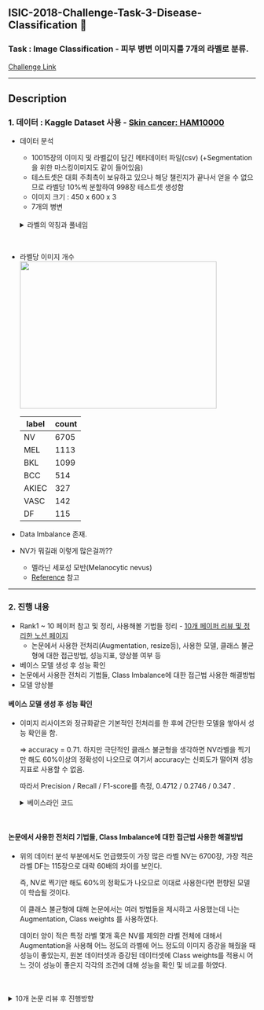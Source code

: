 ## ISIC-2018-Challenge-Task-3-Disease-Classification 🏥

### Task : Image Classification - 피부 병변 이미지를 7개의 라벨로 분류. <br/>

[Challenge Link](https://challenge.isic-archive.com/landing/2018/)


---

## Description

### 1. 데이터 : Kaggle Dataset 사용 - [Skin cancer: HAM10000](https://www.kaggle.com/datasets/surajghuwalewala/ham1000-segmentation-and-classification?select=masks)
   
   - 데이터 분석
     - 10015장의 이미지 및 라벨값이 담긴 메타데이터 파일(csv) (+Segmentation을 위한 마스킹이미지도 같이 들어있음)
     - 테스트셋은 대회 주최측이 보유하고 있으나 해당 챌린지가 끝나서 얻을 수 없으므로 라벨당 10%씩 분할하여 998장 테스트셋 생성함
     - 이미지 크기 : 450 x 600 x 3
     - 7개의 병변 
     <br/>
     
      <details>
      <summary>라벨의 약칭과 풀네임 </summary>
      <div markdown="1">

      label | lesion |
     |-------|--------|     
     | nv  | Melanocytic nevi |     
     | mel | Melanoma |     
     | bkl | Benign keratosis-like lesions|     
     | bcc | Basal cell carcinoma|
     | akiec | Actinic keratoses|     
     | vasc  | Vascular lesions|     
     | df | Dermatofibroma|

      </div>
      </details>
     
     
<br/>
     
     
     
   - 라벨당 이미지 개수
     <img src="https://user-images.githubusercontent.com/103362361/188297176-34f9c64e-ca4f-4f0b-bb6f-057ad3c0844e.png"  width="400" height="300"/>
     
     
     | label | count |
     |-------|-------|
     |NV|6705|
     |MEL|1113|
     |BKL|1099|
     |BCC|514|
     |AKIEC|327|
     |VASC|142|
     |DF|115|
     
  - Data Imbalance 존재.
  - NV가 뭐길래 이렇게 많은걸까??
    - 멜라닌 세포성 모반(Melanocytic nevus)
    - [Reference](https://velog.io/@jj770206/ISIC-dataset) 참고
        
        
---   
        
        
### 2. 진행 내용

   -  Rank1 ~ 10 페이퍼 참고 및 정리, 사용해볼 기법들 정리 - [10개 페이퍼 리뷰 및 정리한 노션 페이지](https://www.notion.so/Rank1-10-5aa47146a64d45a7a548dc4291e7993d?pvs=4)
      - 논문에서 사용한 전처리(Augmentation, resize등), 사용한 모델, 클래스 불균형에 대한 접근방법, 성능지표, 앙상블 여부 등
   - 베이스 모델 생성 후 성능 확인
   - 논문에서 사용한 전처리 기법들, Class Imbalance에 대한 접근법  사용한 해결방법
   - 모델 앙상블

#### 베이스 모델 생성 후 성능 확인
- 이미지 리사이즈와 정규화같은 기본적인 전처리를 한 후에 간단한 모델을 쌓아서 성능 확인을 함. 
   
   => accuracy = 0.71. 하지만 극단적인 클래스 불균형을 생각하면 NV라벨을 찍기만 해도 60%이상의 정확성이 나오므로 여기서 accuracy는 신뢰도가 떨어져 성능 지표로 사용할 수 없음.
   
   따라서 Precision / Recall / F1-score를 측정, 0.4712 / 0.2746 / 0.347 .
   
     <details>
      <summary>베이스라인 코드 </summary>
      <div markdown="1">

      model = Sequential()
      model.add(layers.Conv2D(128,3,padding='same', input_shape=[256,256,3]))
      model.add(layers.BatchNormalization())
      model.add(layers.Activation('relu'))
      model.add(layers.MaxPooling2D(2))
      model.add(layers.Conv2D(128,3,padding='same'))
      model.add(layers.BatchNormalization())
      model.add(layers.Activation('relu'))
      model.add(layers.MaxPooling2D(2))
      model.add(layers.Conv2D(256,3,padding='same'))
      model.add(layers.BatchNormalization())
      model.add(layers.Activation('relu'))
      model.add(layers.MaxPooling2D(2))
      model.add(layers.Conv2D(512,3,padding='same'))
      model.add(layers.BatchNormalization())
      model.add(layers.Activation('relu'))
      model.add(layers.GlobalAveragePooling2D())
      model.add(layers.Dense(7, activation='softmax'))

      opt = keras.optimizers.SGD()
      loss = keras.losses.SparseCategoricalCrossentropy()


      es = keras.callbacks.EarlyStopping(monitor='val_loss', patience=10, restore_best_weights=True)

      model.compile(optimizer=opt, loss=loss, metrics=['accuracy'])
      model.fit(train_dataset, validation_data=val_dataset, epochs=40, verbose=1, callbacks=[es])

     </div>
     </details>
   

<br/>


#### 논문에서 사용한 전처리 기법들, Class Imbalance에 대한 접근법  사용한 해결방법
- 위의 데이터 분석 부분에서도 언급했듯이 가장 많은 라벨 NV는 6700장, 가장 적은 라벨 DF는 115장으로 대략 60배의 차이를 보인다. 
  
  즉, NV로 찍기만 해도 60%의 정확도가 나오므로 이대로 사용한다면 편향된 모델이 학습될 것이다. 
  
  이 클래스 불균형에 대해 논문에서는 여러 방법들을 제시하고 사용했는데 나는 Augmentation, Class weights 를 사용하였다. 
  
  데이터 양이 적은 특정 라벨 몇개 혹은 NV를 제외한 라벨 전체에 대해서 Augmentation을 사용해 어느 정도의 라벨에 어느 정도의 이미지 증강을 해줬을 때 성능이 좋았는지, 원본 데이터셋과 증강된 데이터셋에 Class weights를 적용시 어느 것이 성능이 좋은지 각각의 조건에 대해 성능을 확인 및 비교를 하였다.

   




<br/>
<br/>



<details>
<summary>10개 논문 리뷰 후 진행방향</summary>
<div markdown="1">
1. 전처리 기법(Augmentation, resize 등)
2. 사용한 모델
3. 클래스 불균형에 대한 해결방법(over/undersampling, class weight 등)
4. 사용한 성능지표 및 모델 검증 방법(대회에서 지정한 성능지표)
5. 앙상블 방법


</div>
</details>

   






